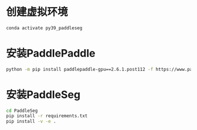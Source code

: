 
# 创建虚拟环境
```bash
conda activate py39_paddleseg
```

# 安装PaddlePaddle
```bash
python -m pip install paddlepaddle-gpu==2.6.1.post112 -f https://www.paddlepaddle.org.cn/whl/linux/mkl/avx/stable.html
```

# 安装PaddleSeg

```bash
cd PaddleSeg
pip install -r requirements.txt
pip install -v -e .
```